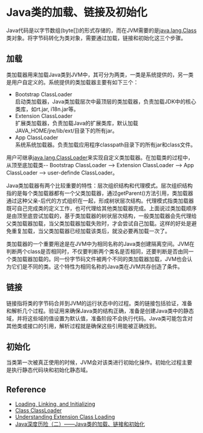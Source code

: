 # Java类的加载、链接及初始化

Java代码是以字节数组(byte[])的形式存储的，而在JVM需要的是[java.lang.Class](http://docs.oracle.com/javase/8/docs/api/java/lang/Class.html)类对象。将字节码转化为类对象，需要通过加载，链接和初始化这三个步骤。

## 加载
类加载器用来加载Java类到JVM中，其可分为两类，一类是系统提供的，另一类是用户自定义的。系统提供的类加载器主要有如下三个：

- Bootstrap ClassLoader         
  启动类加载器，Java类加载层次中最顶层的类加载器，负责加载JDK中的核心类库，如rt.jar, i18n.jar等。
- Extension ClassLoader      
  扩展类加载器，负责加载Java的扩展类库，默认加载JAVA_HOME/jre/lib/ext/目录下的所有jar。
- App ClassLoader     
  系统系统加载器。负责加载应用程序classpath目录下的所有jar和class文件。

用户可继承[java.lang.ClassLoader](https://docs.oracle.com/javase/8/docs/api/java/lang/ClassLoader.html)来实现自定义类加载器。在加载类的过程中，从顶至底加载类-- Bootstrap ClassLoader --> Extension ClassLoader --> App ClassLoader --> user-definde ClassLoader。

Java类加载器有两个比较重要的特性：层次组织结构和代理模式。层次组织结构指的是每个类加载器都有一个父类加载器，通过getParent()方法引用，类加载器通过这种父亲-后代的方式组织在一起，形成树状层次结构。代理模式指类加载器既可自己完成类的定义工作，也可代理给其他类加载器完成。上面说过类加载顺序是由顶至底尝试加载的，基于类加载器的树状层次结构，一般类加载器会先代理给父类加载器加载，当父类加载器加载失败时，才会尝试自己加载。这样的好处是避免重复加载，当父类加载器已经加载该类后，就没必要再加载一次了。

类加载器的一个重要用途是在JVM中为相同名称的Java类创建隔离空间。JVM在判断两个class是否相同时，不仅要判断两个类名是否相同，还要判断是否由同一个类加载器加载的。同一份字节码文件被两个不同的类加载器加载，JVM也会认为它们是不同的类。这个特性为相同名称的Java类在JVM共存创造了条件。

## 链接
链接指将类的字节码合并到JVM的运行状态中的过程。类的链接包括验证，准备和解析几个过程。验证用来确保Java类的结构正确，准备是创建Java类中的静态域，并将这些域的值设置为默认值，准备阶段不会执行代码。Java类可能包含对其他类或接口的引用，解析过程就是确保这些引用能被正确找到。


## 初始化
当类第一次被真正使用的时候，JVM会对该类进行初始化操作。初始化过程主要是执行静态代码块和初始化静态域。

## Reference
- [Loading, Linking, and Initializing](https://docs.oracle.com/javase/specs/jvms/se8/html/jvms-5.html)
- [Class ClassLoader](https://docs.oracle.com/javase/8/docs/api/java/lang/ClassLoader.html)
- [Understanding Extension Class Loading](https://docs.oracle.com/javase/tutorial/ext/basics/load.html)
- [Java深度历险（二）——Java类的加载、链接和初始化](http://www.infoq.com/cn/articles/cf-Java-class-loader?utm_source=articles_about_java-depth-adventure&utm_medium=link&utm_campaign=java-depth-adventure)
